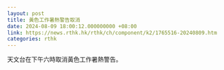 ```yaml
---
layout: post
title: 黃色工作暑熱警告取消
date: 2024-08-09 18:00:12.000000000 +08:00
link: https://news.rthk.hk/rthk/ch/component/k2/1765516-20240809.htm
categories: rthk
---
```


天文台在下午六時取消黃色工作暑熱警告。
